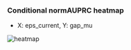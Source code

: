 ### Conditional normAUPRC heatmap

- X: eps_current, Y: gap_mu

![heatmap](/home/elicer/project_0814_2/results/20250820-105757/holdout/conditional_heatmap_eps_current_vs_gap_mu.png)
